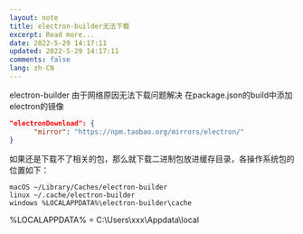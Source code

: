 ```yaml
---
layout: note
title: electron-builder无法下载
excerpt: Read more...
date: 2022-5-29 14:17:11
updated: 2022-5-29 14:17:11
comments: false
lang: zh-CN
---
```


electron-builder 由于网络原因无法下载问题解决
在package.json的build中添加electron的镜像
```json
"electronDownload": {
      "mirror": "https://npm.taobao.org/mirrors/electron/"
}
```
如果还是下载不了相关的包，那么就下载二进制包放进缓存目录，各操作系统包的位置如下：
```
macOS ~/Library/Caches/electron-builder
linux ~/.cache/electron-builder
windows %LOCALAPPDATA%\electron-builder\cache
```
%LOCALAPPDATA% = C:\Users\xxx\Appdata\local
  